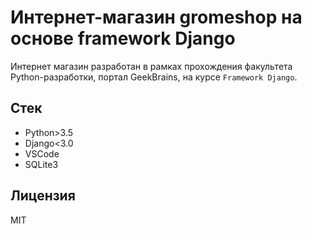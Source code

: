 # Интернет-магазин gromeshop на основе framework Django

Интернет магазин разработан в рамках прохождения факультета Python-разработки, портал GeekBrains, на курсе `Framework Django`.

## Стек

* Python>3.5
* Django<3.0
* VSCode
* SQLite3

## Лицензия

MIT
